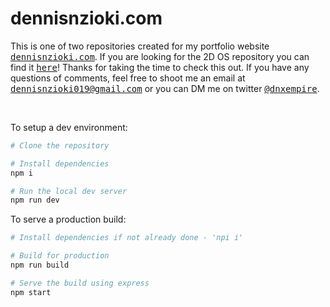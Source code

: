 # dennisnzioki.com

This is one of two repositories created for my portfolio website <a href="https://dennisnzioki.com/"><samp>dennisnzioki.com</samp></a>. If you are looking for the 2D OS repository you can find it <a href="https://github.com/DNXEMPIRE-1/MywebsiteOS"><samp>here</samp></a>! Thanks for taking the time to check this out. If you have any questions of comments, feel free to shoot me an email at <samp><a href="mailto:dennisnzioki019@gmail.com">dennisnzioki019@gmail.com</a></samp> or you can DM me on twitter <a href="https://twitter.com/dnxempire"><samp>@dnxempire</samp></a>.

<br>

To setup a dev environment:

```bash
# Clone the repository

# Install dependencies 
npm i

# Run the local dev server
npm run dev
```

To serve a production build:

```bash
# Install dependencies if not already done - 'npi i'

# Build for production
npm run build

# Serve the build using express
npm start
```
